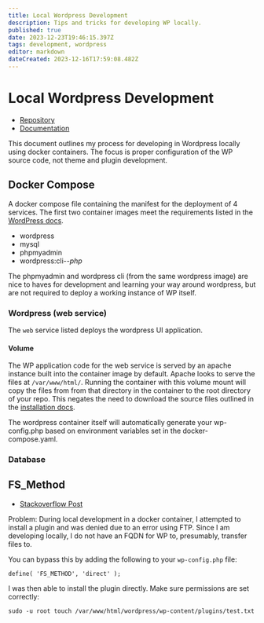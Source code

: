 ```yaml
---
title: Local Wordpress Development
description: Tips and tricks for developing WP locally.
published: true
date: 2023-12-23T19:46:15.397Z
tags: development, wordpress
editor: markdown
dateCreated: 2023-12-16T17:59:08.482Z
---
```


# Local Wordpress Development

- [Repository](https://github.com/andygodish/wordpress-dev)
- [Documentation](https://github.com/andygodish/wikijs-storage/blob/main/wordpress/local-development.md)

This document outlines my process for developing in Wordpress locally using docker containers. The focus is proper configuration of the WP source code, not theme and plugin development. 

## Docker Compose

A docker compose file containing the manifest for the deployment of 4 services. The first two container images meet the requirements listed in the [WordPress docs](https://developer.wordpress.org/advanced-administration/before-install/#requirements-on-the-server-side).

- wordpress
- mysql
- phpmyadmin
- wordpress:cli-*-php*

The phpmyadmin and wordpress cli (from the same wordpress image) are nice to haves for development and learning your way around wordpress, but are not required to deploy a working instance of WP itself. 

### Wordpress (web service)

The `web` service listed deploys the wordpress UI application.

#### Volume

The WP application code for the web service is served by an apache instance built into the container image by default. Apache looks to serve the files at `/var/www/html/`. Running the container with this volume mount will copy the files from from that directory in the container to the root directory of your repo. This negates the need to download the source files outlined in the [installation docs](https://developer.wordpress.org/advanced-administration/before-install/howto-install/#basic-instructions).

The wordpress container itself will automatically generate your wp-config.php based on environment variables set in the docker-compose.yaml.

### Database



## FS_Method

- [Stackoverflow Post](https://stackoverflow.com/questions/32073196/connection-information-wordpress-localhost-install)

Problem: During local development in a docker container, I attempted to install a plugin and was denied due to an error using FTP. Since I am developing locally, I do not have an FQDN for WP to, presumably, transfer files to. 

You can bypass this by adding the following to your `wp-config.php` file:

```
define( 'FS_METHOD', 'direct' );
```

I was then able to install the plugin directly. Make sure permissions are set correctly:

```
sudo -u root touch /var/www/html/wordpress/wp-content/plugins/test.txt
```